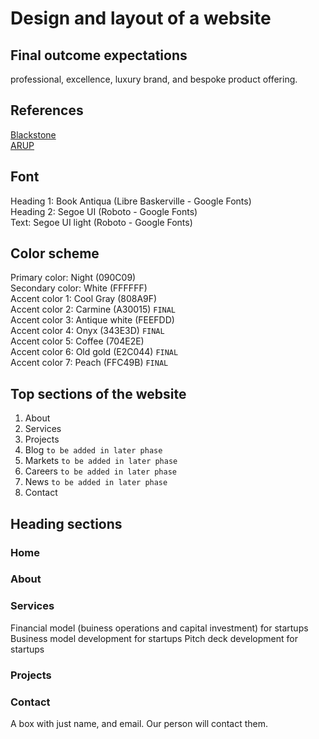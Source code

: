 # Design and layout of a website
## Final outcome expectations
professional, excellence, luxury brand, and bespoke product offering.
## References
[Blackstone](https://www.blackstone.com/) <br>
[ARUP](https://www.arup.com/)
## Font
Heading 1: Book Antiqua (Libre Baskerville - Google Fonts) <br>
Heading 2: Segoe UI (Roboto - Google Fonts) <br>
Text: Segoe UI light (Roboto - Google Fonts)
## Color scheme
Primary color: Night (090C09) <br>
Secondary color: White (FFFFFF) <br>
Accent color 1: Cool Gray (808A9F) <br>
Accent color 2: Carmine (A30015) `FINAL`<br>
Accent color 3: Antique white (FEEFDD) <br>
Accent color 4: Onyx (343E3D) `FINAL`<br>
Accent color 5: Coffee (704E2E) <br>
Accent color 6: Old gold (E2C044) `FINAL`<br>
Accent color 7: Peach (FFC49B) `FINAL`<br>
## Top sections of the website
1. About
2. Services
3. Projects
4. Blog `to be added in later phase`
5. Markets `to be added in later phase`
6. Careers `to be added in later phase`
7. News `to be added in later phase`
8. Contact
## Heading sections
### Home
### About
### Services
Financial model (buiness operations and capital investment) for startups
Business model development for startups
Pitch deck development for startups
### Projects
### Contact
A box with just name, and email. Our person will contact them.
